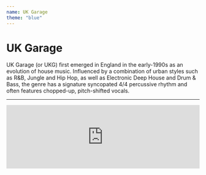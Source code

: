 ```yaml
---
name: UK Garage
theme: "blue"
---
```


# UK Garage

UK Garage (or UKG) first emerged in England in the early-1990s as an evolution of house music. Influenced by a combination of urban styles such as R&B, Jungle and Hip Hop, as well as Electronic Deep House and Drum & Bass, the genre has a signature syncopated 4/4 percussive rhythm and often features chopped-up, pitch-shifted vocals.

---

<iframe width="100%" height="166" scrolling="no" frameborder="no" allow="autoplay" src="https://w.soundcloud.com/player/?url=https%3A//api.soundcloud.com/tracks/768114010%3Fsecret_token%3Ds-vzE2Y&color=%231b1a65&auto_play=false&hide_related=true&show_comments=false&show_user=true&show_reposts=false&show_teaser=false"></iframe>
